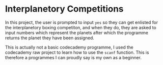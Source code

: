 # Interplanetory Competitions
In this project, the user is prompted to input `yes` so they can 
get enlisted for the interplanetory boxing competiton, and when they do,
they are asked to input numbers which represent the planets after which 
the programme returns the planet they have been assigned.

This is actually not a basic codecademy programme, I used the codecademy 
raw project to learn how to use the `scanf` function. This is therefore a 
programmes I can proudly say is my own as a beginner.
